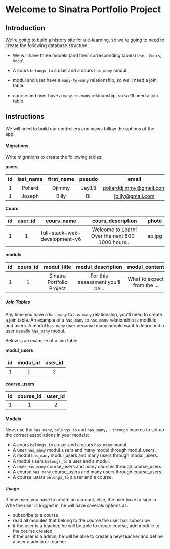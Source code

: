 
# Welcome to Sinatra Portfolio Project

## Introduction

We're going to build a history site for a e-learning, so we're going to need to
create the following database structure:

- We will have three models (and their corresponding tables) `User`, `Cours`, `Modul`.

- A cours `belongs_to` a user and a cours `has_many` modul.
- modul and user have a `many-to-many` relationship, so we'll need a join table.
- course and user have a `many-to-many` relationship, so we'll need a join table.


## Instructions

We will need to build our controllers and views follow the options of the app.

#### Migrations

Write migrations to create the following tables:

**users**

| **id** | **last_name** | **first_name** | **pseudo** |        **email**        | **password** | **is_a_teacher** | **is_admin** | **photo** |
| :----: | :-----------: | :------------: | :--------: | :--------------------:  | :----------: | :--------------: |:-----------: | :-------: |
|   1    |    Poliard    |     Djimmy     |   Jey13    | poliarddjimmy@gmail.com |   23jim0488  |         1        |      1       |   ap.jpg  |
|   1    |    Joseph     |     Billy      |   Bil      |     jbilly@gmail.com    |   billy@123  |         0        |      0       |   ap.png  |

**Cours**

| **id** |    **user_id**   |          **cours_name**        |               **cours_description**                | **photo** |
| :----: | :--------------: | :----------------------------: | :------------------------------------------------: | :-------: |
|   1    |         1        |  full-stack-web-development-v6 |  Welcome to Learn! Over the next 800-1000 hours... |   ap.jpg  |

**moduls**

| **id** | **cours_id** |       **modul_title**       |       **modul_description**       |       **modul_content**      |
| :----: | :----------: | :-------------------------: | :-------------------------------: | :--------------------------: |
|   1    |      1       |  Sinatra Portfolio Project  |  For this assessment you'll be... |  What to expect from the ... |

##### Join Tables

Any time you have a `has_many` to `has_many` relationship, you'll need to create
a join table. An example of a `has_many` to `has_many` relationship is modluls
and users. A modul `has_many` user because many people want to learn and a user usually `has_many` modul.

Below is an example of a join table.

**modul_users**

| **id** | **modul_id** | **user_id** |
| :----: | :----------: | :---------: |
|   1    |      1       |     2       |

**course_users**

| **id** | **course_id** | **user_id** |
| :----: | :-----------: | :---------: |
|   1    |       1       |     2       |

#### Models

Now, use the `has_many`, `belongs_to` and `has_many, :through` macros to set up
the correct associations in your models:

- A cours `belongs_to` a user and a cours `has_many` modul.
- A user `has_many` modul_users and many modul through modul_users.
- A modul `has_many` modul_users and many users through modul_users.
- A modul_users `belongs_to` a user and a modul.
- A user `has_many` course_users and many courses through course_users.
- A course `has_many` course_users and many users through course_users.
- A course_users `belongs_to` a user and a course.

#### Usage

If new user, you have to create an account, else, the user have to sign in.
Whe the user is logged in, he will have saverals options as:

- subscribe to a course
- read all modules that belong to the course the user has subscribe
- if the user is a teacher, he will be able to create course, add module to the course created
- if the user is a admin, he will be able to create a new teacher and define a user a admin or teacher
